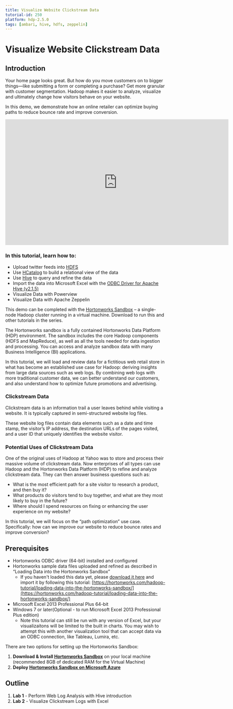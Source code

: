 ```yaml
---
title: Visualize Website Clickstream Data
tutorial-id: 250
platform: hdp-2.5.0
tags: [ambari, hive, hdfs, zeppelin]
---
```


# Visualize Website Clickstream Data

## Introduction

Your home page looks great. But how do you move customers on to bigger things—like submitting a form or completing a purchase? Get more granular with customer segmentation. Hadoop makes it easier to analyze, visualize and ultimately change how visitors behave on your website.

In this demo, we demonstrate how an online retailer can optimize buying paths to reduce bounce rate and improve conversion.

<iframe width="700" height="394" src="https://www.youtube.com/embed/weJI6Lp9Vw0?feature=oembed&amp;enablejsapi=1" frameborder="0" allowfullscreen="" id="player0"></iframe>

### In this tutorial, learn how to:

-   Upload twitter feeds into [HDFS](https://hortonworks.com/hadoop/hdfs)
-   Use [HCatalog](https://hortonworks.com/apache/hive/#section_4) to build a relational view of the data
-   Use [Hive](https://hortonworks.com/hadoop/hive) to query and refine the data
-   Import the data into Microsoft Excel with the [ODBC Driver for Apache Hive (v2.1.5)](https://hortonworks.com/downloads/#data-platform)
-   Visualize Data with Powerview
-   Visualize Data with Apache Zeppelin

This demo can be completed with the [Hortonworks Sandbox](https://hortonworks.com/products/sandbox) – a single-node Hadoop cluster running in a virtual machine. Download to run this and other tutorials in the series.

The Hortonworks sandbox is a fully contained Hortonworks Data Platform (HDP) environment. The sandbox includes the core Hadoop components (HDFS and MapReduce), as well as all the tools needed for data ingestion and processing. You can access and analyze sandbox data with many Business Intelligence (BI) applications.

In this tutorial, we will load and review data for a fictitious web retail store in what has become an established use case for Hadoop: deriving insights from large data sources such as web logs. By combining web logs with more traditional customer data, we can better understand our customers, and also understand how to optimize future promotions and advertising.

### Clickstream Data

Clickstream data is an information trail a user leaves behind while visiting a website. It is typically captured in semi-structured website log files.

These website log files contain data elements such as a date and time stamp, the visitor’s IP address, the destination URLs of the pages visited, and a user ID that uniquely identifies the website visitor.

### Potential Uses of Clickstream Data

One of the original uses of Hadoop at Yahoo was to store and process their massive volume of clickstream data. Now enterprises of all types can use Hadoop and the Hortonworks Data Platform (HDP) to refine and analyze clickstream data. They can then answer business questions such as:

-   What is the most efficient path for a site visitor to research a product, and then buy it?
-   What products do visitors tend to buy together, and what are they most likely to buy in the future?
-   Where should I spend resources on fixing or enhancing the user experience on my website?

In this tutorial, we will focus on the “path optimization” use case. Specifically: how can we improve our website to reduce bounce rates and improve conversion?

## Prerequisites

-   Hortonworks ODBC driver (64-bit) installed and configured
-   Hortonworks sample data files uploaded and refined as described in “Loading Data into the Hortonworks Sandbox”
    -   If you haven't loaded this data yet, please [download it here](https://s3.amazonaws.com/hw-sandbox/tutorial8/RefineDemoData.zip)  and import it by following this tutorial: [https://hortonworks.com/hadoop-tutorial/loading-data-into-the-hortonworks-sandbox/](https://hortonworks.com/hadoop-tutorial/loading-data-into-the-hortonworks-sandbox/)
-   Microsoft Excel 2013 Professional Plus 64-bit
-   Windows 7 or later(Optional - to run Microsoft Excel 2013 Professional Plus edition)
    -   Note this tutorial can still be run with any version of Excel, but your visualizaitons will be limited to the built in charts. You may wish to attempt this with another visualization tool that can accept data via an ODBC connection, like Tableau, Lumira, etc.

There are two options for setting up the Hortonworks Sandbox:

1.  **Download & Install [Hortonworks Sandbox](https://hortonworks.com/sandbox)** on your local machine (recommended 8GB of dedicated RAM for the Virtual Machine)
2.  **Deploy [Hortonworks Sandbox on Microsoft Azure](https://hortonworks.com/hadoop-tutorial/deploying-hortonworks-sandbox-on-microsoft-azure/)**


## Outline

1.  **Lab 1** - Perform Web Log Analysis with Hive introduction
2.  **Lab 2** - Visualize Clickstream Logs with Excel
